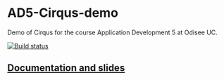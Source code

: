 # AD5-Cirqus-demo

Demo  of Cirqus for the course Application Development 5 at Odisee UC.

[![Build status](https://ci.appveyor.com/api/projects/status/h8jgulon33cuwu09?svg=true)](https://ci.appveyor.com/project/SamuelDebruyn/ad5-cirqus-demo)

## [Documentation and slides](http://sa.muel.be/portfolio/cirqus-demo/)
